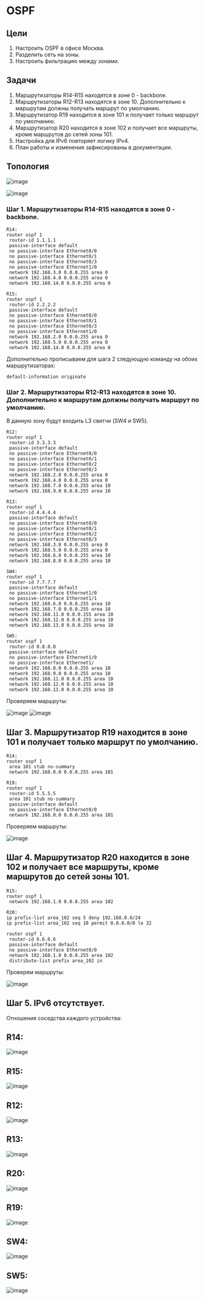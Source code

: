 # OSPF
## Цели 
1. Настроить OSPF в офисе Москва.  
2. Разделить сеть на зоны.  
3. Настроить фильтрацию между зонами.
## Задачи
1. Маршрутизаторы R14-R15 находятся в зоне 0 - backbone.  
2. Маршрутизаторы R12-R13 находятся в зоне 10. Дополнительно к маршрутам должны получать маршрут по умолчанию.  
3. Маршрутизатор R19 находится в зоне 101 и получает только маршрут по умолчанию.  
4. Маршрутизатор R20 находится в зоне 102 и получает все маршруты, кроме маршрутов до сетей зоны 101.  
5. Настройка для IPv6 повторяет логику IPv4.  
6. План работы и изменения зафиксированы в документации.  

## Топология

![image](https://github.com/a-trubin/OTUS-Network-engineer/assets/130133180/3c53a913-6dcb-4032-a518-fe991f6bc0c9)

![image](https://github.com/a-trubin/OTUS-Network-engineer/assets/130133180/659d88e3-e777-4282-befc-29b8e62c419c)

### Шаг 1. Маршрутизаторы R14-R15 находятся в зоне 0 - backbone.  

```
R14:
router ospf 1
 router-id 1.1.1.1
 passive-interface default
 no passive-interface Ethernet0/0
 no passive-interface Ethernet0/1
 no passive-interface Ethernet0/3
 no passive-interface Ethernet1/0
 network 192.168.3.0 0.0.0.255 area 0
 network 192.168.4.0 0.0.0.255 area 0
 network 192.168.14.0 0.0.0.255 area 0

R15:
router ospf 1
 router-id 2.2.2.2
 passive-interface default
 no passive-interface Ethernet0/0
 no passive-interface Ethernet0/1
 no passive-interface Ethernet0/3
 no passive-interface Ethernet1/0
 network 192.168.2.0 0.0.0.255 area 0
 network 192.168.5.0 0.0.0.255 area 0
 network 192.168.14.0 0.0.0.255 area 0
```
Дополнительно прописываем для шага 2 следующую команду на обоих маршрутизаторах:

` default-information originate `

### Шаг 2. Маршрутизаторы R12-R13 находятся в зоне 10. Дополнительно к маршрутам должны получать маршрут по умолчанию.

В данную зону будут входить L3 свитчи (SW4 и SW5).

```
R12:
router ospf 1
 router-id 3.3.3.3
 passive-interface default
 no passive-interface Ethernet0/0
 no passive-interface Ethernet0/1
 no passive-interface Ethernet0/2
 no passive-interface Ethernet0/3
 network 192.168.2.0 0.0.0.255 area 0
 network 192.168.4.0 0.0.0.255 area 0
 network 192.168.7.0 0.0.0.255 area 10
 network 192.168.9.0 0.0.0.255 area 10

R13:
router ospf 1
 router-id 4.4.4.4
 passive-interface default
 no passive-interface Ethernet0/0
 no passive-interface Ethernet0/1
 no passive-interface Ethernet0/2
 no passive-interface Ethernet0/3
 network 192.168.3.0 0.0.0.255 area 0
 network 192.168.5.0 0.0.0.255 area 0
 network 192.168.6.0 0.0.0.255 area 10
 network 192.168.8.0 0.0.0.255 area 10

SW4:
router ospf 1
 router-id 7.7.7.7
 passive-interface default
 no passive-interface Ethernet1/0
 no passive-interface Ethernet1/1
 network 192.168.6.0 0.0.0.255 area 10
 network 192.168.7.0 0.0.0.255 area 10
 network 192.168.11.0 0.0.0.255 area 10
 network 192.168.12.0 0.0.0.255 area 10
 network 192.168.13.0 0.0.0.255 area 10

SW5:
router ospf 1
 router-id 8.8.8.8
 passive-interface default
 no passive-interface Ethernet1/0
 no passive-interface Ethernet1/
 network 192.168.8.0 0.0.0.255 area 10
 network 192.168.9.0 0.0.0.255 area 10
 network 192.168.11.0 0.0.0.255 area 10
 network 192.168.12.0 0.0.0.255 area 10
 network 192.168.13.0 0.0.0.255 area 10
```
Проверяем маршруты:

![image](https://github.com/a-trubin/OTUS-Network-engineer/assets/130133180/062de036-21b0-4634-9ea2-831094c73311)
![image](https://github.com/a-trubin/OTUS-Network-engineer/assets/130133180/051d62ae-1a30-4ea1-aea8-b164f0edc196)

## Шаг 3. Маршрутизатор R19 находится в зоне 101 и получает только маршрут по умолчанию.

```
R14:
router ospf 1
 area 101 stub no-summary
 network 192.168.0.0 0.0.0.255 area 101

R19:
router ospf 1
 router-id 5.5.5.5
 area 101 stub no-summary
 passive-interface default
 no passive-interface Ethernet0/0
 network 192.168.0.0 0.0.0.255 area 101
```
Проверяем маршруты:

![image](https://github.com/a-trubin/OTUS-Network-engineer/assets/130133180/f1e4a19b-0153-4711-a667-063403210422)

## Шаг 4. Маршрутизатор R20 находится в зоне 102 и получает все маршруты, кроме маршрутов до сетей зоны 101.

```
R15:
router ospf 1
 network 192.168.1.0 0.0.0.255 area 102

R20:
ip prefix-list area_102 seq 5 deny 192.168.0.0/24
ip prefix-list area_102 seq 10 permit 0.0.0.0/0 le 32

router ospf 1
 router-id 6.6.6.6
 passive-interface default
 no passive-interface Ethernet0/0
 network 192.168.1.0 0.0.0.255 area 102
 distribute-list prefix area_102 in
```

Проверям маршруты:

![image](https://github.com/a-trubin/OTUS-Network-engineer/assets/130133180/f41328a9-7f24-4aa1-83bd-0685ca3728c4)

## Шаг 5. IPv6 отсутствует.

Отношения соседства каждого устройства:

## R14:

![image](https://github.com/a-trubin/OTUS-Network-engineer/assets/130133180/cb79e9a3-c748-4e94-af4d-7d0e051a7cea)

## R15:

![image](https://github.com/a-trubin/OTUS-Network-engineer/assets/130133180/d103d48c-b8a4-4838-bab0-ab47291bf35b)

## R12:

![image](https://github.com/a-trubin/OTUS-Network-engineer/assets/130133180/99552d18-0335-41c0-98a1-2fc291e6c38b)

## R13:

![image](https://github.com/a-trubin/OTUS-Network-engineer/assets/130133180/ede2e668-7751-4db8-a286-d0cee508e529)

## R20:

![image](https://github.com/a-trubin/OTUS-Network-engineer/assets/130133180/2e3319bd-95cb-468d-84f8-5e3eb4ed73c3)

## R19:

![image](https://github.com/a-trubin/OTUS-Network-engineer/assets/130133180/5527b1ac-5c78-4425-9ff4-564477de7690)

## SW4:

![image](https://github.com/a-trubin/OTUS-Network-engineer/assets/130133180/d537e2cb-09ad-4085-a677-ef179e1466b1)

## SW5:

![image](https://github.com/a-trubin/OTUS-Network-engineer/assets/130133180/696b5cd9-0094-46ad-8813-b0634a0c5dd1)




